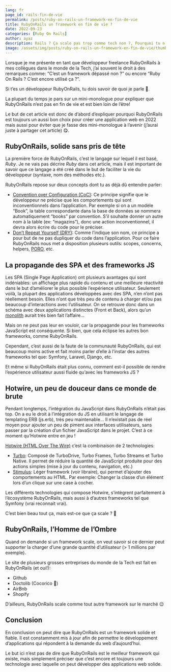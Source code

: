 ```yaml
---
lang: fr
page_id: rails-fin-de-vie
permalink: /posts/ruby-on-rails-un-framework-en-fin-de-vie
title: RubyOnRails un framework en fin de vie ?
date: 2022-09-23
categories: [Ruby On Rails]
author: ayaz
description: Rails ? Ça scale pas trop comme tech non ?, Pourquoi tu n'utilise pas de framework Js ? C'est plus moderne!. C'est ce genre de questions qu'on me pose quand je dis que je suis développeur Rails, mais ont-ils vraiment raison ?
image: /assets/img/posts/ruby-on-rails-un-framework-en-fin-de-vie/thumbnail.jpg
---
```


Lorsque je me présente en tant que développeur freelance RubyOnRails à mes collègues dans le monde de la Tech, j’ai souvent le droit à des remarques comme: “C’est un framework dépassé non ?” ou encore “Ruby On Rails ? C’est encore utilisé ça ?”.

Si t’es un développeur RubyOnRails, tu dois savoir de quoi je parle 🥲.

La plupart du temps je pars sur un mini-monologue pour expliquer que RubyOnRails n’est pas en fin de vie et est bien loin de l’être!

Le but de cet article est donc de d’abord d’expliquer pourquoi RubyOnRails est toujours un aussi bon choix pour créer une application web en 2022 mais aussi pour éviter que je fasse des mini-monologue à l’avenir (j’aurai juste à partager cet article) 😋.

## RubyOnRails, solide sans pris de tête
La première force de RubyOnRails, c’est le langage sur lequel il est basé, *Ruby*. Je ne vais pas décrire *Ruby* dans cet article, mais il est important de savoir que ce langage a été créé dans le but de faciliter la vie du développeur (syntaxe, nom des méthodes etc.).

RubyOnRails repose sur deux concepts dont tu as déjà dû entendre parler:
- [Convention over Configuration (CoC)](https://en.wikipedia.org/wiki/Convention_over_configuration): Ce principe signifie que le développeur ne précise que les comportements qui sont inconventionnels dans l’application. Par exemple si on a un modèle “Book”, la table correspondante dans la base de données se nommera automatiquement “books” par convention. S’il souhaite donner un autre nom à la table (ex: “magazins”), donc une action inconventionnel, il devra alors écrire du code pour le préciser.
- [Don’t Repeat Yourself (DRY)](https://en.wikipedia.org/wiki/Don%27t_repeat_yourself): Comme l’indique son nom, ce principe a pour but de ne pas dupliquer du code dans l’application. Pour ce faire RubyOnRails nous met a disposition plusieurs outils: scopes, concerns, helpers, [PORO](/posts/les-poro-pour-un-code-propre), etc.

## La propagande des SPA et des frameworks JS
Les SPA (Single Page Application) ont plusieurs avantages qui sont indéniables: un affichage plus rapide du contenu et une meilleure réactivité dans le but d’améliorer le plus possible l’expérience utilisateur. Seulement voilà, la plupart des applications développées avec des SPA, n’en n’ont pas réellement besoin. Elles n’ont que très peu de contenu à charger et/ou pas beaucoup d’interactions avec l’utilisateur. On se retrouve donc dans un schéma avec deux applications distinctes (Front et Back), alors qu’un [monolith](https://m.signalvnoise.com/the-majestic-monolith/) aurait très bien fait l’affaire…

Mais on ne peut pas leur en vouloir, car la propagande pour les frameworks JavaScript est conséquente. Si bien, que cela éclipse les autres bon frameworks, comme RubyOnRails.

Cependant, c’est aussi de la faute de la communauté RubyOnRails, qui est beaucoup moins active et fait moins parler d’elle à l’instar des autres frameworks tel que: Symfony, Laravel, Django, etc.

Et même si RubyOnRails était plus connu, comment est-il possible de rendre l’expérience utilisateur aussi fluide qu’avec les frameworks JS ?

## Hotwire, un peu de douceur dans ce monde de brute
Pendant longtemps, l’intégration du JavaScript dans RubyOnRails n’était pas top. On a eu le droit à l’intégration du JS en utilisant le langage de templating ERB (js.erb), très peu maintenable… Il n’existait pas de réel moyen pour ajouter un peu de piment aux interfaces utilisateurs, sans passer par la création d’un fichier JavaScript dans le projet. C’est à ce moment qu’Hotwire entre en jeu !

[Hotwire (HTML Over The Wire)](https://hotwired.dev/) c’est la combinaison de 2 technologies:
- [Turbo](https://turbo.hotwired.dev/): Composé de TurboDrive, Turbo Frames, Turbo Streams et Turbo Native. Il permet de réduire la quantité de JavaScript produite pour des actions simples (mise à jour du contenu, navigation, etc.)
- [Stimulus](https://stimulus.hotwired.dev/): Léger framework (voir libraire), qui permet d’ajouter des comportements au HTML. Par exemple: Changer la classe d’un élément lors d’un clique sur une case à cocher.

Les différents technologies qui compose Hotwire, s’intègrent parfaitement à l’écosystème RubyOnRails, mais aussi à d’autres frameworks tel que Symfony (vrai reconnait vrai).

C’est bien beau tout ça, mais est-ce que ça scale ? 🥴

## RubyOnRails, l’Homme de l’Ombre
Quand on demande si un framework scale, on veut savoir si ce dernier peut supporter la charger d’une grande quantité d’utilisateur (> 1 millions par exemple).

Le site de plusieurs grosses entreprises du monde de la Tech est fait en RubyOnRails (et oui!):
- Github
- Doctolib (Cocorico 🐓)
- AirBnb
- Shopify

D’ailleurs, RubyOnRails scale comme tout autre framework sur le marché 😉

## Conclusion

En conclusion on peut dire que RubyOnRails est un framework solide et fiable. Il est constamment mis à jour afin de permettre le développement d’applications qui répondent à la demande du web d’aujourd’hui.

Le but ici n’est pas de dire que RubyOnRails est le meilleur framework qui existe, mais simplement préciser que c’est encore et toujours une technologie avec laquelle on peut développer des applications web solide.

